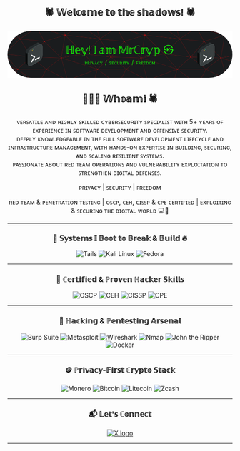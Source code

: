 ## <p align="center"> 🕷️ 𝕎𝕖𝕝𝕔𝕠𝕞𝕖 𝕥𝕠 𝕥𝕙𝕖 𝕤𝕙𝕒𝕕𝕠𝕨𝕤! 🕷️
 
![Header](github-header-image1.png)
 
## <p align="center"> 🧑🏻‍💻 𝕎𝕙𝕠𝕒𝕞𝕚 🕷️

<p align="center">
  ᴠᴇʀꜱᴀᴛɪʟᴇ ᴀɴᴅ ʜɪɢʜʟʏ ꜱᴋɪʟʟᴇᴅ ᴄʏʙᴇʀꜱᴇᴄᴜʀɪᴛʏ ꜱᴘᴇᴄɪᴀʟɪꜱᴛ ᴡɪᴛʜ 5+ ʏᴇᴀʀꜱ ᴏꜰ ᴇxᴘᴇʀɪᴇɴᴄᴇ ɪɴ ꜱᴏꜰᴛᴡᴀʀᴇ ᴅᴇᴠᴇʟᴏᴘᴍᴇɴᴛ ᴀɴᴅ ᴏꜰꜰᴇɴꜱɪᴠᴇ ꜱᴇᴄᴜʀɪᴛʏ.<br>
  ᴅᴇᴇᴘʟʏ ᴋɴᴏᴡʟᴇᴅɢᴇᴀʙʟᴇ ɪɴ ᴛʜᴇ ꜰᴜʟʟ ꜱᴏꜰᴛᴡᴀʀᴇ ᴅᴇᴠᴇʟᴏᴘᴍᴇɴᴛ ʟɪꜰᴇᴄʏᴄʟᴇ ᴀɴᴅ ɪɴꜰʀᴀꜱᴛʀᴜᴄᴛᴜʀᴇ ᴍᴀɴᴀɢᴇᴍᴇɴᴛ, ᴡɪᴛʜ ʜᴀɴᴅꜱ-ᴏɴ ᴇxᴘᴇʀᴛɪꜱᴇ ɪɴ ʙᴜɪʟᴅɪɴɢ, ꜱᴇᴄᴜʀɪɴɢ, ᴀɴᴅ ꜱᴄᴀʟɪɴɢ ʀᴇꜱɪʟɪᴇɴᴛ ꜱʏꜱᴛᴇᴍꜱ.<br>
  ᴘᴀꜱꜱɪᴏɴᴀᴛᴇ ᴀʙᴏᴜᴛ ʀᴇᴅ ᴛᴇᴀᴍ ᴏᴘᴇʀᴀᴛɪᴏɴꜱ ᴀɴᴅ ᴠᴜʟɴᴇʀᴀʙɪʟɪᴛʏ ᴇxᴘʟᴏɪᴛᴀᴛɪᴏɴ ᴛᴏ ꜱᴛʀᴇɴɢᴛʜᴇɴ ᴅɪɢɪᴛᴀʟ ᴅᴇꜰᴇɴꜱᴇꜱ.<br>
</p>

<p align="center">
ᴘʀɪᴠᴀᴄʏ | ꜱᴇᴄᴜʀɪᴛʏ | ꜰʀᴇᴇᴅᴏᴍ
</p>

<p align="center">
  ʀᴇᴅ ᴛᴇᴀᴍ & ᴘᴇɴᴇᴛʀᴀᴛɪᴏɴ ᴛᴇꜱᴛɪɴɢ | ᴏꜱᴄᴘ, ᴄᴇʜ, ᴄɪꜱꜱᴘ & ᴄᴘᴇ ᴄᴇʀᴛɪꜰɪᴇᴅ | ᴇxᴘʟᴏɪᴛɪɴɢ & ꜱᴇᴄᴜʀɪɴɢ ᴛʜᴇ ᴅɪɢɪᴛᴀʟ ᴡᴏʀʟᴅ 💻🔐
</p>

---

### <p align="center"> 🧨 𝕊𝕪𝕤𝕥𝕖𝕞𝕤 𝕀 𝔹𝕠𝕠𝕥 𝕥𝕠 𝔹𝕣𝕖𝕒𝕜 & 𝔹𝕦𝕚𝕝𝕕 🔥

<div align="center">

  ![Tails](https://img.shields.io/badge/Tails-56347C?style=for-the-badge&logo=tails&logoColor=white)
  ![Kali Linux](https://img.shields.io/badge/Kali_Linux-557C94?style=for-the-badge&logo=kalilinux&logoColor=white)
  ![Fedora](https://img.shields.io/badge/Fedora-294172?style=for-the-badge&logo=fedora&logoColor=white)
</div>

---

### <p align="center"> 🔐 ℂ𝕖𝕣𝕥𝕚𝕗𝕚𝕖𝕕 & ℙ𝕣𝕠𝕧𝕖𝕟 ℍ𝕒𝕔𝕜𝕖𝕣 𝕊𝕜𝕚𝕝𝕝𝕤

<div align="center">
  <img src="https://img.shields.io/badge/OSCP-Black?style=for-the-badge&logo=offensive-security&logoColor=white" alt="OSCP" />
  <img src="https://img.shields.io/badge/CEH-0078D7?style=for-the-badge&logo=ec-council&logoColor=white" alt="CEH" />
  <img src="https://img.shields.io/badge/CISSP-2E7D32?style=for-the-badge&logo=isc2&logoColor=white" alt="CISSP" />
  <img src="https://img.shields.io/badge/CPE-FF6F00?style=for-the-badge&logo=certificate&logoColor=white" alt="CPE" />
</div>

---

### <p align="center"> 🔧 ℍ𝕒𝕔𝕜𝕚𝕟𝕘 & ℙ𝕖𝕟𝕥𝕖𝕤𝕥𝕚𝕟𝕘 𝔸𝕣𝕤𝕖𝕟𝕒𝕝

<div align="center">
  <img src="https://img.shields.io/badge/Burp_Suite-FF5722?style=for-the-badge&logo=burpsuite&logoColor=white" alt="Burp Suite" />
  <img src="https://img.shields.io/badge/Metasploit-6f2c91?style=for-the-badge&logo=metasploit&logoColor=white" alt="Metasploit" />
  <img src="https://img.shields.io/badge/Wireshark-00547e?style=for-the-badge&logo=wireshark&logoColor=white" alt="Wireshark" />
  <img src="https://img.shields.io/badge/Nmap-00CED1?style=for-the-badge&logo=nmap&logoColor=white" alt="Nmap" />
  <img src="https://img.shields.io/badge/John_the_Ripper-3a3a3a?style=for-the-badge&logo=john-the-ripper&logoColor=white" alt="John the Ripper" />
  <img src="https://img.shields.io/badge/Docker-2496ed?style=for-the-badge&logo=docker&logoColor=white" alt="Docker" />
</div>

---

### <p align="center"> 🪙 ℙ𝕣𝕚𝕧𝕒𝕔𝕪-𝔽𝕚𝕣𝕤𝕥 ℂ𝕣𝕪𝕡𝕥𝕠 𝕊𝕥𝕒𝕔𝕜

<div align="center">

  ![Monero](https://img.shields.io/badge/Monero-FF6600?style=for-the-badge&logo=monero&logoColor=white)
  ![Bitcoin](https://img.shields.io/badge/Bitcoin-000000?style=for-the-badge&logo=bitcoin&logoColor=white)
  ![Litecoin](https://img.shields.io/badge/Litecoin-A6A9AA?style=for-the-badge&logo=litecoin&logoColor=white)
  ![Zcash](https://img.shields.io/badge/Zcash-F4B728?style=for-the-badge&logo=zcash&logoColor=white)

</div>

---

### <p align="center"> 📬 𝕃𝕖𝕥'𝕤 ℂ𝕠𝕟𝕟𝕖𝕔𝕥

<div align="center" style="margin: 10px 0;">
  <a href="https://x.com/L0rd_t0ken" target="_blank" rel="noopener noreferrer">
    <img src="https://cdn.jsdelivr.net/npm/simple-icons@v9/icons/x.svg" alt="X logo" width="40" style="vertical-align: middle;" />
  </a>
</div>


--- 
